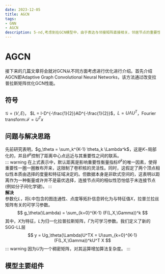 ```yaml
---
date: 2023-12-05
title: AGCN
tags:
- GNN
- AGCN
description: 5-nd,考虑到在GCN模型中，由于表达与邻接矩阵直接相关，邻居节点的重要性由中心节点一圈一圈向外散布，这限制了卷积核的flexibility。这里考虑通过学习广义马氏距离替代邻接矩阵，实现对拉普拉斯矩阵的参数化设计，增加模型的表达能力。参考Adaptive Graph Convolutional Neural Networks。
---
```

# AGCN
接下来的几篇文章将会就对GCN从不同方面考虑进行优化进行介绍。首先介绍AGCN即Adaptive Graph Convolutional Neural Networks，该方法通过改变拉普拉斯矩阵优化GCN性能。
## 符号
$\mathscr{G} = (V,E)$， $L = I-D^{-\frac{1}{2}}AD^{-\frac{1}{2}}$，$L = U\Lambda U^T$，Fourier transform:$\mathscr{F} = U^Tx$
## 问题与解决思路
先前研究表明，$g_\theta = \sum_k^{K-1} \theta_k \Lambda^k$，这是$K-$局部化的，并且$\theta^k$控制了距离中心点远近与其重要性之间的联系。    
::: warning
在上式表示中，默认距离是影响重要性衡量指标$\theta^k$的唯一因素，使得重要性一圈一圈散布开来，这限制了卷积核的灵活性。同时，这假定了两个顶点相似性本质由选择的度量和特征域决定的。但数据本身是非欧式空间的，这表明以距离作为一种衡量或许并不是最优选择，连接节点间的相似性恐怕低于未连接节点(例如分子间化学键)。
:::    
**解决**    
参数化$L$，将$L$中包含的图连通性、点度等拓扑信息转化为与特征值$X$，拉普兰拉丝矩阵有关的可学习参数。
$$
g_\theta(\Lambda) = \sum_{k=0}^{K-1} (F(L,X,\Gamma))^k
$$
其中，$X$为特征，$L$为归一化拉普拉斯矩阵，$\Gamma$为可学习参数。我们定义了新的SGG-LL层
$$
y = Ug_\theta(\Lambda)U^TX = U\sum_{k=0}^{K-1} (F(L,X,\Gamma))^kU^T X
$$
::: warning
因为$U$为一个稠密矩阵，对其运算增加算法复杂度。
:::
## 模型主要组件
